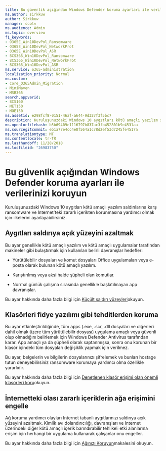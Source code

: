 ```yaml
---
title: Bu güvenlik açığından Windows Defender koruma ayarları ile verilerinizi koruyun
ms.author: sirkkuw
author: Sirkkuw
manager: scotv
ms.audience: Admin
ms.topic: overview
f1_keywords:
- O365E_Win10DevPol_Ransomware
- O365E_Win10DevPol_NetworkProt
- O365E_Win10DevPol_ASR
- BCS365_Win10DevPol_Ransomware
- BCS365_Win10DevPol_NetworkProt
- BCS365_Win10DevPol_ASR
ms.service: o365-administration
localization_priority: Normal
ms.custom:
- Core_O365Admin_Migration
- MiniMaven
- MSB365
search.appverid:
- BCS160
- MET150
- MOE150
ms.assetid: e298fcf8-0151-46af-a644-9d327f3f5bc7
description: Kuruluşunuzdaki Windows 10 aygıtları kötü amaçlı yazılım saldırılarına karşı ransomware ve Internet'teki zararlı içerikten korumak öğrenin.
ms.openlocfilehash: b5b69409e1116797b837ac3fb452801b9e4531aa
ms.sourcegitcommit: eb1a77e4cc4e8f564a1c78d2ef53d7245fe4517a
ms.translationtype: MT
ms.contentlocale: tr-TR
ms.lasthandoff: 11/28/2018
ms.locfileid: "26983750"
---
```

# <a name="protect-your-data-with-windows-defender-exploit-guard-settings"></a>Bu güvenlik açığından Windows Defender koruma ayarları ile verilerinizi koruyun

Kuruluşunuzdaki Windows 10 aygıtları kötü amaçlı yazılım saldırılarına karşı ransomware ve Internet'teki zararlı içerikten korunmasına yardımcı olmak için ilkelerini ayarlayabilirsiniz.
  
## <a name="reduce-the-attack-surface-of-devices"></a>Aygıtları saldırıya açık yüzeyini azaltmak

Bu ayar genellikle kötü amaçlı yazılım ve kötü amaçlı uygulamalar tarafından makineler gibi bulaştırmak için kullanılan belirli davranışlar hedefler:
  
- Yürütülebilir dosyaları ve komut dosyaları Office uygulamaları veya e-posta olarak bulunan kötü amaçlı yazılım.
    
- Karıştırılmış veya aksi halde şüpheli olan komutlar.
    
- Normal günlük çalışma sırasında genellikle başlatılmayan app davranışlar.
    
Bu ayar hakkında daha fazla bilgi için [Küçült saldırı yüzeyleri](https://go.microsoft.com/fwlink/?linkid=870417)okuyun.
  
## <a name="protect-folders-from-threats-such-as-ransomware"></a>Klasörleri fidye yazılımı gibi tehditlerden koruma

Bu ayar etkinleştirildiğinde, tüm apps (.exe, .scr, .dll dosyaları ve diğerleri dahil olmak üzere tüm yürütülebilir dosyası) uygulama amaçlı veya güvenli olup olmadığını belirlemek için Windows Defender Antivirus tarafından karar. App amaçlı ya da şüpheli olarak saptanmışsa, sonra onu korunan bir klasör içindeki tüm dosyaları değişiklik yapmak için verilmez.
  
Bu ayar, belgelerin ve bilgilerin dosyalarınızı şifrelemek ve bunları hostage tutun deneyebilirsiniz ransomware korumaya yardımcı olma özellikle yararlıdır.
  
Bu ayar hakkında daha fazla bilgi için [Denetlenen klasör erişimi olan önemli klasörleri koru](https://go.microsoft.com/fwlink/?linkid=870418)okuyun.
  
## <a name="prevent-network-access-to-potentially-malicious-content-on-the-internet"></a>İnternetteki olası zararlı içeriklerin ağa erişimini engelle

Ağ koruma yardımcı olayları Internet tabanlı aygıtlarınızı saldırıya açık yüzeyini azaltmak. Kimlik avı dolandırıcılığı, davranışları ve Internet üzerindeki diğer kötü amaçlı içerik barındırabilir tehlikeli etki alanlarına erişim için herhangi bir uygulama kullanarak çalışanlar onu engeller.
  
Bu ayar hakkında daha fazla bilgi için [Ağınızı Koruyun](https://go.microsoft.com/fwlink/?linkid=870419)makalesini okuyun.
  

